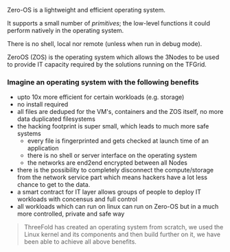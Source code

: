 Zero-OS is a lightweight and efficient operating system. 

It supports a small number of _primitives_; the low-level functions it could perform natively in the operating system.

There is no shell, local nor remote (unless when run in debug mode).

ZeroOS (ZOS) is the operating system which allows the 3Nodes to be used to provide IT capacity required by the solutions running on the TFGrid.

### Imagine an operating system with the following benefits

- upto 10x more efficient for certain workloads (e.g. storage)
- no install required
- all files are deduped for the VM's, containers and the ZOS itself, no more data duplicated filesystems
- the hacking footprint is super small, which leads to much more safe systems
  - every file is fingerprinted and gets checked at launch time of an application
  - there is no shell or server interface on the operating system
  - the networks are end2end encrypted between all Nodes
- there is the possibility to completely disconnect the compute/storage from the network service part which means hackers have a lot less chance to get to the data.
- a smart contract for IT layer allows groups of people to deploy IT workloads with concensus and full control
- all workloads which can run on linux can run on Zero-OS but in a much more controlled, private and safe way

> ThreeFold has created an operating system from scratch, we used the Linux kernel and its components and then build further on it, we have been able to achieve all above benefits.
